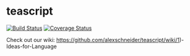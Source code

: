 teascript
=========
[![Build
Status](https://travis-ci.org/alexschneider/teascript.svg?branch=as%2Ftravis)](https://travis-ci.org/alexschneider/teascript)
[![Coverage
Status](https://coveralls.io/repos/alexschneider/teascript/badge.svg?branch=as%2Fcoverage)](https://coveralls.io/r/alexschneider/teascript?branch=as%2Fcoverage)

Check out our wiki: https://github.com/alexschneider/teascript/wiki/1)-Ideas-for-Language
